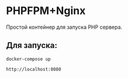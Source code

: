 # PHPFPM+Nginx

Простой контейнер для запуска PHP сервера.

## Для запуска:
`docker-compose up`

`http://localhost:8080`
